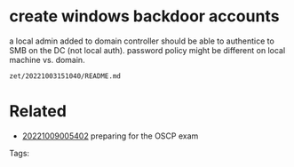# create windows backdoor accounts
a local admin added to domain controller should be able to authentice to SMB on the DC (not local auth).
password policy might be different on local machine vs. domain.

` zet/20221003151040/README.md `

# Related

- [20221009005402](/zet/20221009005402/README.md) preparing for the OSCP exam

Tags:

    
